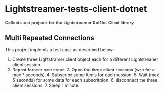 # Lightstreamer-tests-client-dotnet

Collects test projects for the Lightstreamer DotNet Client library

## Multi Repeated Connections

This project implemts a test case as described below:

1. Create three Lightstramer client object each for a different Lightstreaner client session.
2. Repeat forever next steps.
	3. Open the three client sessions (wait for a max 7 seconds).
	4. Subscribe some items for each session.
	5. Wait (max 5 seconds) for some data for each subscritpion.
	6. disconnect the three client sessions.
	7. Sleep 1 minute.
	